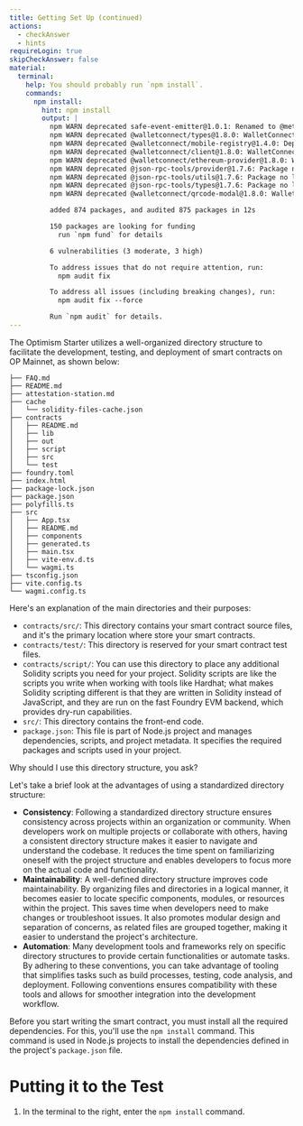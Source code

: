```yaml
---
title: Getting Set Up (continued)
actions:
  - checkAnswer
  - hints
requireLogin: true
skipCheckAnswer: false
material:
  terminal:
    help: You should probably run `npm install`.
    commands:
      npm install:
        hint: npm install
        output: |
          npm WARN deprecated safe-event-emitter@1.0.1: Renamed to @metamask/safe-event-emitter
          npm WARN deprecated @walletconnect/types@1.8.0: WalletConnect's v1 SDKs are now deprecated. Please upgrade to a v2 SDK. For details see: https://docs.walletconnect.com/
          npm WARN deprecated @walletconnect/mobile-registry@1.4.0: Deprecated in favor of dynamic registry available from: https://github.com/walletconnect/walletconnect-registry
          npm WARN deprecated @walletconnect/client@1.8.0: WalletConnect's v1 SDKs are now deprecated. Please upgrade to a v2 SDK. For details see: https://docs.walletconnect.com/
          npm WARN deprecated @walletconnect/ethereum-provider@1.8.0: WalletConnect's v1 SDKs are now deprecated. Please upgrade to a v2 SDK. For details see: https://docs.walletconnect.com/
          npm WARN deprecated @json-rpc-tools/provider@1.7.6: Package no longer supported. Contact Support at https://www.npmjs.com/support for more info.
          npm WARN deprecated @json-rpc-tools/utils@1.7.6: Package no longer supported. Contact Support at https://www.npmjs.com/support for more info.
          npm WARN deprecated @json-rpc-tools/types@1.7.6: Package no longer supported. Contact Support at https://www.npmjs.com/support for more info.
          npm WARN deprecated @walletconnect/qrcode-modal@1.8.0: WalletConnect's v1 SDKs are now deprecated. Please upgrade to a v2 SDK. For details see: https://docs.walletconnect.com/

          added 874 packages, and audited 875 packages in 12s

          150 packages are looking for funding
            run `npm fund` for details

          6 vulnerabilities (3 moderate, 3 high)

          To address issues that do not require attention, run:
            npm audit fix

          To address all issues (including breaking changes), run:
            npm audit fix --force

          Run `npm audit` for details.
---
```


The Optimism Starter utilizes a well-organized directory structure to facilitate the development, testing, and deployment of smart contracts on OP Mainnet, as shown below:

```
├── FAQ.md
├── README.md
├── attestation-station.md
├── cache
│   └── solidity-files-cache.json
├── contracts
│   ├── README.md
│   ├── lib
│   ├── out
│   ├── script
│   ├── src
│   └── test
├── foundry.toml
├── index.html
├── package-lock.json
├── package.json
├── polyfills.ts
├── src
│   ├── App.tsx
│   ├── README.md
│   ├── components
│   ├── generated.ts
│   ├── main.tsx
│   ├── vite-env.d.ts
│   └── wagmi.ts
├── tsconfig.json
├── vite.config.ts
└── wagmi.config.ts
```

Here's an explanation of the main directories and their purposes:

- `contracts/src/`: This directory contains your smart contract source files, and it's the primary location where store your smart contracts.
- `contracts/test/`: This directory is reserved for your smart contract test files.
- `contracts/script/`: You can use this directory to place any additional Solidity scripts you need for your project. Solidity scripts are like the scripts you write when working with tools like Hardhat; what makes Solidity scripting different is that they are written in Solidity instead of JavaScript, and they are run on the fast Foundry EVM backend, which provides dry-run capabilities.
- `src/`: This directory contains the front-end code.
- `package.json`: This file is part of Node.js project and manages dependencies, scripts, and project metadata. It specifies the required packages and scripts used in your project.

Why should I use this directory structure, you ask?

Let's take a brief look at the advantages of using a standardized directory structure:

- **Consistency**: Following a standardized directory structure ensures consistency across projects within an organization or community. When developers work on multiple projects or collaborate with others, having a consistent directory structure makes it easier to navigate and understand the codebase. It reduces the time spent on familiarizing oneself with the project structure and enables developers to focus more on the actual code and functionality.
- **Maintainability**: A well-defined directory structure improves code maintainability. By organizing files and directories in a logical manner, it becomes easier to locate specific components, modules, or resources within the project. This saves time when developers need to make changes or troubleshoot issues. It also promotes modular design and separation of concerns, as related files are grouped together, making it easier to understand the project's architecture.
- **Automation**: Many development tools and frameworks rely on specific directory structures to provide certain functionalities or automate tasks. By adhering to these conventions, you can take advantage of tooling that simplifies tasks such as build processes, testing, code analysis, and deployment. Following conventions ensures compatibility with these tools and allows for smoother integration into the development workflow.

Before you start writing the smart contract, you must install all the required dependencies. For this, you'll use the `npm install` command. This command is used in Node.js projects to install the dependencies defined in the project's `package.json` file.

# Putting it to the Test

1. In the terminal to the right, enter the `npm install` command.
